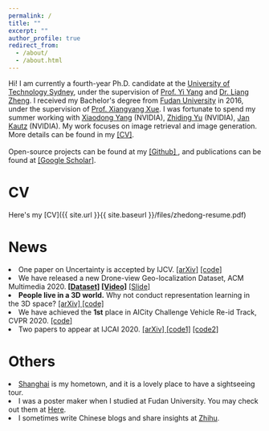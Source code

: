 ```yaml
---
permalink: /
title: ""
excerpt: ""
author_profile: true
redirect_from: 
  - /about/
  - /about.html
---
```


Hi! I am currently a fourth-year Ph.D. candidate at the <a href="http://www.uts.edu.au/">University of Technology Sydney</a>, under the supervision of <a href="https://sites.google.com/site/ianyyang2016/">Prof. Yi Yang</a> and <a href="http://liangzheng.org">Dr. Liang Zheng</a>. I received my Bachelor's degree from <a href="http://www.fudan.edu.cn">Fudan University</a> in 2016, under the supervision of <a href="https://scholar.google.com.au/citations?user=DTbhX6oAAAAJ&hl=en">Prof. Xiangyang Xue</a>. I was fortunate to spend my summer working with <a href='http://xiaodongyang.org/'>Xiaodong Yang</a> (NVIDIA), <a href='https://chrisding.github.io/'>Zhiding Yu</a> (NVIDIA), <a href='http://jankautz.com/'>Jan Kautz</a> (NVIDIA). My work focuses on image retrieval and image generation. More details can be found in my <a href='zhedong-resume.pdf'>[CV]</a>. </br></br> Open-source projects can be found at my <a href='https://github.com/layumi'> [Github] </a>, and publications can be found at <a href='https://scholar.google.com/citations?hl=en&user=XT17oUEAAAAJ'> [Google Scholar]</a>.


CV
======

Here's my [CV]({{ site.url }}{{ site.baseurl }}/files/zhedong-resume.pdf)

News
======
 <li> One paper on Uncertainty is accepted by IJCV. <a href="https://arxiv.org/abs/2003.03773">[arXiv]</a> <a href="https://github.com/layumi/Seg_Uncertainty">[code]</a> 
 <li> We have released a new Drone-view Geo-localization Dataset, ACM Multimedia 2020.<strong> <a href="https://github.com/layumi/University1652-Baseline">[Dataset]</a> <a href="https://www.youtube.com/embed/dzxXPp8tVn4?vq=hd1080">[Video]</a></strong> <a href="http://zdzheng.xyz/ACM-MM-Talk.pdf">[Slide]</a></strong> 
 <li> <strong>People live in a 3D world.</strong>  Why not conduct representation learning in the 3D space? <a href="https://arxiv.org/abs/2006.04569">[arXiv] <a href="https://github.com/layumi/person-reid-3d">[code]</a>
 <li> We have achieved the <strong>1st</strong> place in AICity Challenge Vehicle Re-id Track, CVPR 2020. <a href="https://github.com/layumi/AICIty-reID-2020">[code] </a>
 <li> Two papers to appear at IJCAI 2020. <a href="https://arxiv.org/abs/1912.11164">[arXiv] <a href="https://github.com/layumi/Seg_Uncertainty">[code1]</a>
 	<a href="https://github.com/huangzhikun1995/IPM-Net">[code2]</a>

Others
=======
<li>  <a href="https://www.youtube.com/watch?v=kI3Oc-sxSoA">Shanghai</a> is my hometown, and it is a lovely place to have a sightseeing tour. 
<li>  I was a poster maker when I studied at Fudan University. You may check out them at <a href="http://zdzheng.xyz/poster_page/">Here</a>.
<li>  I sometimes write Chinese blogs and share insights at <a href="https://www.zhihu.com/people/zhengzhedong">Zhihu</a>.

